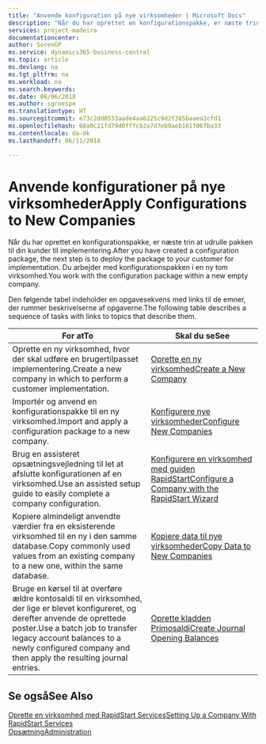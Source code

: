 ```yaml
---
title: "Anvende konfiguration på nye virksomheder | Microsoft Docs"
description: "Når du har oprettet en konfigurationspakke, er næste trin at udrulle pakken til din kunder til implementering. Du kan bruge konfigurationen med en ny tom virksomhed."
services: project-madeira
documentationcenter: 
author: SorenGP
ms.service: dynamics365-business-central
ms.topic: article
ms.devlang: na
ms.tgt_pltfrm: na
ms.workload: na
ms.search.keywords: 
ms.date: 06/06/2018
ms.author: sgroespe
ms.translationtype: HT
ms.sourcegitcommit: e73c2dd0533aade4aa6225c9d2f385baaea3cfd1
ms.openlocfilehash: 68a0c21fd79d0fffcb2a7d7eb9aeb161f06fba33
ms.contentlocale: da-dk
ms.lasthandoff: 06/11/2018

---
```

# <a name="apply-configurations-to-new-companies"></a><span data-ttu-id="f5efc-104">Anvende konfigurationer på nye virksomheder</span><span class="sxs-lookup"><span data-stu-id="f5efc-104">Apply Configurations to New Companies</span></span>
<span data-ttu-id="f5efc-105">Når du har oprettet en konfigurationspakke, er næste trin at udrulle pakken til din kunder til implementering.</span><span class="sxs-lookup"><span data-stu-id="f5efc-105">After you have created a configuration package, the next step is to deploy the package to your customer for implementation.</span></span> <span data-ttu-id="f5efc-106">Du arbejder med konfigurationspakken i en ny tom virksomhed.</span><span class="sxs-lookup"><span data-stu-id="f5efc-106">You work with the configuration package within a new empty company.</span></span>  

 <span data-ttu-id="f5efc-107">Den følgende tabel indeholder en opgavesekvens med links til de emner, der rummer beskrivelserne af opgaverne.</span><span class="sxs-lookup"><span data-stu-id="f5efc-107">The following table describes a sequence of tasks with links to topics that describe them.</span></span>

|<span data-ttu-id="f5efc-108">**For at**</span><span class="sxs-lookup"><span data-stu-id="f5efc-108">**To**</span></span>|<span data-ttu-id="f5efc-109">**Skal du se**</span><span class="sxs-lookup"><span data-stu-id="f5efc-109">**See**</span></span>|  
|------------|-------------|  
|<span data-ttu-id="f5efc-110">Oprette en ny virksomhed, hvor der skal udføre en brugertilpasset implementering.</span><span class="sxs-lookup"><span data-stu-id="f5efc-110">Create a new company in which to perform a customer implementation.</span></span>|[<span data-ttu-id="f5efc-111">Oprette en ny virksomhed</span><span class="sxs-lookup"><span data-stu-id="f5efc-111">Create a New Company</span></span>](admin-how-to-create-a-new-company.md)|  
|<span data-ttu-id="f5efc-112">Importér og anvend en konfigurationspakke til en ny virksomhed.</span><span class="sxs-lookup"><span data-stu-id="f5efc-112">Import and apply a configuration package to a new company.</span></span>|[<span data-ttu-id="f5efc-113">Konfigurere nye virksomheder</span><span class="sxs-lookup"><span data-stu-id="f5efc-113">Configure New Companies</span></span>](admin-how-to-configure-new-companies.md)|  
|<span data-ttu-id="f5efc-114">Brug en assisteret opsætningsvejledning til let at afslutte konfigurationen af en virksomhed.</span><span class="sxs-lookup"><span data-stu-id="f5efc-114">Use an assisted setup guide to easily complete a company configuration.</span></span>|[<span data-ttu-id="f5efc-115">Konfigurere en virksomhed med guiden RapidStart</span><span class="sxs-lookup"><span data-stu-id="f5efc-115">Configure a Company with the RapidStart Wizard</span></span>](admin-how-to-configure-a-company-with-the-rapidstart-wizard.md)|
|<span data-ttu-id="f5efc-116">Kopiere almindeligt anvendte værdier fra en eksisterende virksomhed til en ny i den samme database.</span><span class="sxs-lookup"><span data-stu-id="f5efc-116">Copy commonly used values from an existing company to a new one, within the same database.</span></span>|[<span data-ttu-id="f5efc-117">Kopiere data til nye virksomheder</span><span class="sxs-lookup"><span data-stu-id="f5efc-117">Copy Data to New Companies</span></span>](admin-how-to-copy-data-to-new-companies.md)|  
|<span data-ttu-id="f5efc-118">Bruge en kørsel til at overføre ældre kontosaldi til en virksomhed, der lige er blevet konfigureret, og derefter anvende de oprettede poster.</span><span class="sxs-lookup"><span data-stu-id="f5efc-118">Use a batch job to transfer legacy account balances to a newly configured company and then apply the resulting journal entries.</span></span>|[<span data-ttu-id="f5efc-119">Oprette kladden Primosaldi</span><span class="sxs-lookup"><span data-stu-id="f5efc-119">Create Journal Opening Balances</span></span>](admin-how-to-create-journal-opening-balances.md)|  

## <a name="see-also"></a><span data-ttu-id="f5efc-120">Se også</span><span class="sxs-lookup"><span data-stu-id="f5efc-120">See Also</span></span>  
[<span data-ttu-id="f5efc-121">Oprette en virksomhed med RapidStart Services</span><span class="sxs-lookup"><span data-stu-id="f5efc-121">Setting Up a Company With RapidStart Services</span></span>](admin-set-up-a-company-with-rapidstart.md)  
[<span data-ttu-id="f5efc-122">Opsætning</span><span class="sxs-lookup"><span data-stu-id="f5efc-122">Administration</span></span>](admin-setup-and-administration.md)

